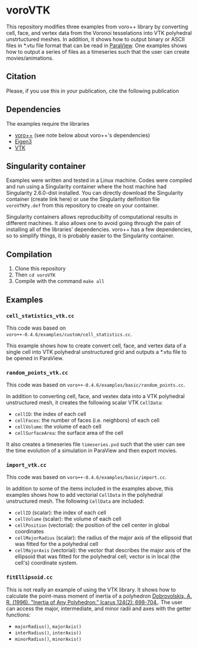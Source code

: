 # voroVTK
This repository modifies three examples from voro++ library by converting cell, face, and vertex data from the Voronoi tesselations into VTK polyhedral unstrtuctured meshes. In addition, it shows how to output binary or ASCII files in \*.vtu file format that can be read in [ParaView](https://www.paraview.org/). One examples shows how to output a series of files as a timeseries such that the user can create movies/animations.

## Citation
Please, if you use this in your publication, cite the following publication

## Dependencies
The examples require the libraries
* [voro++](http://math.lbl.gov/voro++/) (see note below about voro++'s dependencies)
* [Eigen3](https://eigen.tuxfamily.org/index.php?title=Main_Page)
* [VTK](https://vtk.org/)

## Singularity container
Examples were written and tested in a Linux machine. Codes were compiled and run using a Singularity container where the host machine had Singularity 2.6.0-dist installed. You can directly download the Singularity container (create link here) or use the Singularity deifinition file `voroVTKPy.def` from this repository to create on your container. 

Singularity containers allows reproducibilty of computational results in different machines. It also allows one to avoid going through the pain of installing all of the libraries' dependencies. voro++ has a few dependencies, so to simplify things, it is probably easier to the Singularity container.

## Compilation
1. Clone this repository
2. Then `cd voroVTK`
3. Compile with the command `make all`

## Examples

### `cell_statistics_vtk.cc`
This code was based on `voro++-0.4.6/examples/custom/cell_statistics.cc`. 

This example shows how to create convert cell, face, and vertex data of a single cell into VTK polyhedral unstructured grid and outputs a \*.vtu file to be opened in ParaView.

### `random_points_vtk.cc`
This code was based on `voro++-0.4.6/examples/basic/random_points.cc`. 

In addition to converting cell, face, and vextex data into a VTK polyhedral unstructured mesh, it creates the following scalar VTK `CellData`:
* `cellID`: the index of each cell
* `cellFaces`: the number of faces (i.e. neighbors) of each cell
* `cellVolume`: the volume of each cell
* `cellSurfaceArea`: the surface area of the cell

It also creates a timeseries file `timeseries.pvd` such that the user can see the time evolution of a simulation in ParaView and then export movies.

### `import_vtk.cc`
This code was based on `voro++-0.4.6/examples/basic/import.cc`.

In addition to some of the items included in the examples above, this examples shows how to add vectorial `CellData` in the polyhedral unstructured mesh. The following `CellData` are included:
* `cellID` (scalar): the index of each cell
* `cellVolume` (scalar): the volume of each cell
* `cellPosition` (vectorial): the position of the cell center in global coordinates
* `cellMajorRadius` (scalar): the radius of the major axis of the ellipsoid that was fitted for the a polyhedral cell
* `cellMajorAxis` (vectorial): the vector that describes the major axis of the ellipsoid that was fitted for the polyhedral cell; vector is in local (the cell's) coordinate system.

### `fitEllipsoid.cc`
This is not really an example of using the VTK library. It shows how to calculate the point-mass moment of inertia of a polyhedron [Dobrovolskis, A. R. (1996). "Inertia of Any Polyhedron." Icarus 124(2): 698-704.](https://doi.org/10.1006/icar.1996.0243). The user can access the major, intermediate, and minor radii and axes with the getter functions:
* `majorRadius()`, `majorAxis()`
* `interRadius()`, `interAxis()`
* `minorRadius()`, `minorAxis()`



